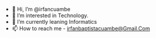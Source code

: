 - 👋 Hi, I’m @irfancuambe
- 👀 I’m interested in Technology.
- 🌱 I’m currently leaning Informatics
- 📫 How to reach me - irfanbaptistacuambe@Gmail.Com 

<!---
IrfanCuambe/IrfanCuambe is a ✨ special ✨ repository because its `README.md` (this file) appears on your GitHub profile.
You can click the Preview link to take a look at your changes.
--->
